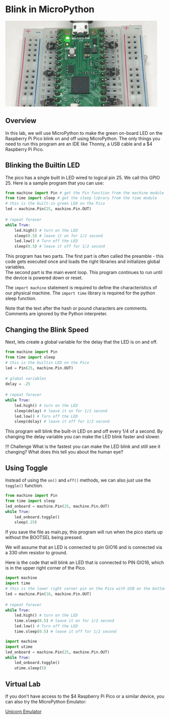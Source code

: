 # Blink in MicroPython

![Blink GIF](../img/blink-on-board-led.gif)

## Overview
In this lab, we will use MicroPython to make the green on-board LED on the Raspberry Pi Pico blink on and off using MicroPython.  The only things you need to run this program are an IDE like Thonny, a USB cable and a $4 Raspberry Pi Pico.

## Blinking the Builtin LED

The pico has a single built in LED wired to logical pin 25.  We call this GPIO 25.  Here is a sample program that you can use:

```py
from machine import Pin # get the Pin function from the machine module
from time import sleep # get the sleep library from the time module
# this is the built-in green LED on the Pico
led = machine.Pin(25, machine.Pin.OUT)

# repeat forever
while True:
    led.high() # turn on the LED
    sleep(0.5) # leave it on for 1/2 second
    led.low() # Turn off the LED
    sleep(0.5) # leave it off for 1/2 second
```

This program has two parts.  The first part is often called the preamble - this code gets executed once and loads the right libraries and initializes global variables.  
The second part is the main event loop.  This program continues to run until the device is powered down or reset.

The ```import machine``` statement is required to define the characteristics of our physical machine.  The ```import time``` library is required for the python sleep function.

Note that the text after the hash or pound characters are comments.  Comments are ignored by the Python interpreter.

## Changing the Blink Speed

Next, lets create a global variable for the delay that the LED is on and off.

```py
from machine import Pin
from time import sleep
# this is the builtin LED on the Pico
led = Pin(25, machine.Pin.OUT)

# global variables
delay = .25

# repeat forever
while True:
    led.high() # turn on the LED
    sleep(delay) # leave it on for 1/2 second
    led.low() # Turn off the LED
    sleep(delay) # leave it off for 1/2 second
```

This program will blink the built-in LED on and off every 1/4 of a second.  By changing the delay variable you can make the LED blink faster and slower.

!!! Challenge
    What is the fastest you can make the LED blink and still see it changing?  What does this tell you about the human eye?

## Using Toggle

Instead of using the ```on()``` and ```off()``` methods, we can also just use the ```toggle()``` function.

```py
from machine import Pin
from time import sleep
led_onboard = machine.Pin(25, machine.Pin.OUT)
while True:
    led_onboard.toggle()
    sleep(.25)
```

If you save the file as main.py, this program will run when the pico starts up without the BOOTSEL being pressed.

We will assume that an LED is connected to pin GIO16 and is connected via a 330 ohm resistor to ground.

Here is the code that will blink an LED that is connected to PIN GIO16, which is in the upper right corner of the Pico.

```py
import machine
import time
# this is the lower right corner pin on the Pico with USB on the bottom
led = machine.Pin(16, machine.Pin.OUT)

# repeat forever
while True:
    led.high() # turn on the LED
    time.sleep(0.5) # leave it on for 1/2 second
    led.low() # Turn off the LED
    time.sleep(0.5) # leave it off for 1/2 second
```


```py
import machine
import utime
led_onboard = machine.Pin(25, machine.Pin.OUT)
while True:
    led_onboard.toggle()
    utime.sleep(5)
```


## Virtual Lab

If you don't have access to the $4 Raspberry Pi Pico or a similar device, you can also try the MicroPython Emulator:

[Unicorn Emulator](http://micropython.org/unicorn/)
